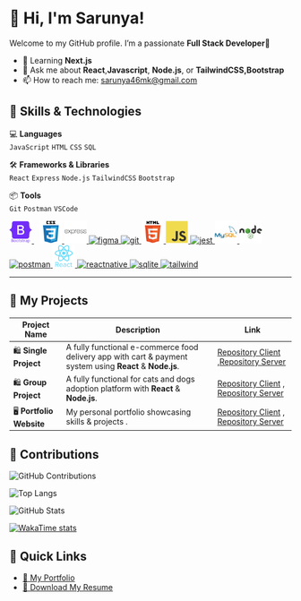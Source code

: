 # 👋 Hi, I'm Sarunya!

Welcome to my GitHub profile. I’m a passionate **Full Stack Developer**🎉

- 🌱 Learning **Next.js** 
- 💬 Ask me about **React**,**Javascript**, **Node.js**, or **TailwindCSS,Bootstrap**
- 📫 How to reach me: [sarunya46mk@gmail.com](https://mail.google.com/mail/?view=cm&fs=1&to=sarunya46mk@gmail.com)
  
## 🚀 Skills & Technologies

💻 **Languages**  
`JavaScript` `HTML` `CSS` `SQL`

🛠️ **Frameworks & Libraries**  
`React` `Express` `Node.js` `TailwindCSS` `Bootstrap`

📦 **Tools**  
`Git` `Postman` `VSCode`

<p align="left"> 
<a href="https://getbootstrap.com" target="_blank" rel="noreferrer" style="margin-right: 10px;"> 
<img src="https://raw.githubusercontent.com/devicons/devicon/master/icons/bootstrap/bootstrap-plain-wordmark.svg" alt="bootstrap" width="40" height="40"/> </a> 
<a href="https://www.w3schools.com/css/" target="_blank" rel="noreferrer"> 
<img src="https://raw.githubusercontent.com/devicons/devicon/master/icons/css3/css3-original-wordmark.svg" alt="css3" width="40" height="40"/> </a> 
<a href="https://expressjs.com" target="_blank" rel="noreferrer"> 
<img src="https://raw.githubusercontent.com/devicons/devicon/master/icons/express/express-original-wordmark.svg" alt="express" width="40" height="40"/> </a> 
<a href="https://www.figma.com/" target="_blank" rel="noreferrer"> 
<img src="https://www.vectorlogo.zone/logos/figma/figma-icon.svg" alt="figma" width="40" height="40"/> </a> 
<a href="https://git-scm.com/" target="_blank" rel="noreferrer"> 
<img src="https://www.vectorlogo.zone/logos/git-scm/git-scm-icon.svg" alt="git" width="40" height="40"/> </a> 
<a href="https://www.w3.org/html/" target="_blank" rel="noreferrer"> 
<img src="https://raw.githubusercontent.com/devicons/devicon/master/icons/html5/html5-original-wordmark.svg" alt="html5" width="40" height="40"/> </a> 
<a href="https://developer.mozilla.org/en-US/docs/Web/JavaScript" target="_blank" rel="noreferrer"> 
<img src="https://raw.githubusercontent.com/devicons/devicon/master/icons/javascript/javascript-original.svg" alt="javascript" width="40" height="40"/> </a> 
<a href="https://jestjs.io" target="_blank" rel="noreferrer"> 
<img src="https://www.vectorlogo.zone/logos/jestjsio/jestjsio-icon.svg" alt="jest" width="40" height="40"/> </a> 
<a href="https://www.mysql.com/" target="_blank" rel="noreferrer"> 
<img src="https://raw.githubusercontent.com/devicons/devicon/master/icons/mysql/mysql-original-wordmark.svg" alt="mysql" width="40" height="40"/> </a> 
<a href="https://nodejs.org" target="_blank" rel="noreferrer"> 
<img src="https://raw.githubusercontent.com/devicons/devicon/master/icons/nodejs/nodejs-original-wordmark.svg" alt="nodejs" width="40" height="40"/> </a> 
<a href="https://postman.com" target="_blank" rel="noreferrer"> 
<img src="https://www.vectorlogo.zone/logos/getpostman/getpostman-icon.svg" alt="postman" width="40" height="40"/> </a> 
<a href="https://reactjs.org/" target="_blank" rel="noreferrer"> 
<img src="https://raw.githubusercontent.com/devicons/devicon/master/icons/react/react-original-wordmark.svg" alt="react" width="40" height="40"/> </a> 
<a href="https://reactnative.dev/" target="_blank" rel="noreferrer"> 
<img src="https://reactnative.dev/img/header_logo.svg" alt="reactnative" width="40" height="40"/> </a> 
<a href="https://www.sqlite.org/" target="_blank" rel="noreferrer"> 
<img src="https://www.vectorlogo.zone/logos/sqlite/sqlite-icon.svg" alt="sqlite" width="40" height="40"/> </a> 
<a href="https://tailwindcss.com/" target="_blank" rel="noreferrer"> 
<img src="https://www.vectorlogo.zone/logos/tailwindcss/tailwindcss-icon.svg" alt="tailwind" width="40" height="40"/> </a> 
</p>


---

## 🌟 My Projects

| Project Name                    | Description                                                                                  | Link                                   |
|---------------------------------|----------------------------------------------------------------------------------------------|----------------------------------------|
| 🛍️ **Single Project**       | A fully functional e-commerce food delivery app with cart & payment system using **React** & **Node.js**.  | [Repository Client](https://github.com/Sarunyamk/Single_Project_restaurant-client) ,[Repository Server](https://github.com/Sarunyamk/Single_Project_restaurant-server)|
| 🛍️ **Group Project**             |  A fully functional for cats and dogs adoption platform with  **React** & **Node.js**.                            | [Repository Client](https://github.com/Sarunyamk/Friend_Pow_Client) , [Repository Server](https://github.com/Sarunyamk/Friend_Pow_Server)|
| 🖥️ **Portfolio Website**          | My personal portfolio showcasing skills & projects .       | [Repository Client](https://github.com/Sarunyamk/My_Portfolio_client)  , [Repository Server](https://github.com/Sarunyamk/My_Portfolio_server)  |

## 🌟 Contributions
![GitHub Contributions](https://github-readme-streak-stats.herokuapp.com/?user=Sarunyamk)

![Top Langs](https://github-readme-stats.vercel.app/api/top-langs/?username=Sarunyamk&layout=donut-vertical)

![GitHub Stats](https://github-readme-stats.vercel.app/api?username=Sarunyamk&show_icons=true&theme=tokyonight)  

[![WakaTime stats](https://github-readme-stats.vercel.app/api/wakatime?username=SarunyaMnk)](https://wakatime.com/@SarunyaMnk)


## 🔗 Quick Links
- [🌟 My Portfolio](https://sarunyamk-portfolio.com)
- [📁 Download My Resume](https://res.cloudinary.com/mnksarunya/image/upload/w_400/v1732206379/jrxvszjymea1n7wpkibi.png)

